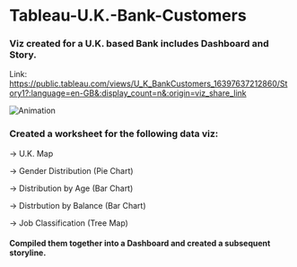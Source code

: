 # Tableau-U.K.-Bank-Customers
### Viz created for a U.K. based Bank includes Dashboard and Story.


Link: https://public.tableau.com/views/U_K_BankCustomers_16397637212860/Story1?:language=en-GB&:display_count=n&:origin=viz_share_link






![Animation](https://user-images.githubusercontent.com/91877930/146584250-3f5b1e57-4422-4c2a-a21f-6cc9dc3611e2.gif)





### Created a worksheet for the following data viz:


-> U.K. Map


-> Gender Distribution (Pie Chart)


-> Distribution by Age (Bar Chart)


-> Distrbution by Balance (Bar Chart)


-> Job Classification (Tree Map)



#### Compiled them together into a Dashboard and created a subsequent storyline.





